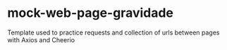 # mock-web-page-gravidade
Template used to practice requests and collection of urls between pages with Axios and Cheerio
